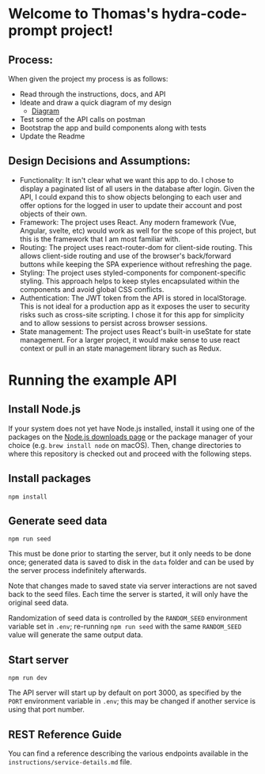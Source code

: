 # Welcome to Thomas's hydra-code-prompt project!

## Process:

When given the project my process is as follows:

- Read through the instructions, docs, and API
- Ideate and draw a quick diagram of my design
  - [Diagram](https://viewer.diagrams.net/?tags=%7B%7D&highlight=0000ff&edit=_blank&layers=1&nav=1&title=WB%20takehome.drawio#R7V1pk6K8Fv41Xe%2B9t2qmIOwfZXUXRdy%2BIYRF2QQE9NffxKW7bZ2l5x1ntWqqmz4JITzn5DknyQnzRElRrWVW6vcSB4ZPgHDqJ0p%2BAgBwLI9%2BYcnuKCEFjjlKvCxwjjLiRWAEe3iqeJZuAwfmJ9lRVCRJWATppdBO4hjaxYXMyrKkuqzmJqFzIUgtD150AwsM2wrhVbVp4BT%2BSUoSr6o3YeD5p0fzzKkgss6VT4Lct5ykeiWilCdKypKkOF5FtQRDjN4lLuonSp87lsG4%2BJobFtU47RBTRefIsG5koOCl5MOpldIKt6cXfgJsiNoTnaDEnS52JyTYzRb3VLSTMMmeqAYqzLzlfwCD9CmhP15f%2FBfVQ1dLy157WbKNnQ9Xdx3rMtTxN0edbnGTuPjgWlEQ7o61ezAOk2OlXhJb9uka9ceKUnTPqVdSss0CmKGSPqzeFh5viZI4yVPLhq%2BelB%2FsDT%2BHBGl9LAiDGH7wTyo9FPGnIva5PdY7%2FX6B6iyiDv%2BIcxl6YvwlHNEdrmuzyKQo8dCt6tXTlweLvfH0EdxsgwxGSP35%2BWlI%2B8cHXnYQiS%2F6eJQus8%2B%2ByLv6D0nouu7Nfs6RarDaYZ4mcQ4PIyHZopdCphnb4dY5auDXfYH%2FfbJz79XyZx6Caxg6%2Fln4VoHJKwwxeQFim8MsP9AeluKiEFp58a2gXYiI7%2FoOPwSoDHpBXhyGupvgn4cGLdtGPFP8lYjkgRcfBtMBDDyuTpJk%2B5cCAjHLOIHrwoNzPEQHxfEqiQ9DDFfwkwge3D%2BqC1MYO0HsnWtUPkSVsmPd3SGWwPXCxPOgcwb7YH4I5I%2F%2FHuXfCt9GjBFJTgAFMRqHKNoJjsAl2Rr92iXbf5yDM13DM3ehACg7gl1YQXgEe3d0DgXyCNjjoXgmS2yYfy%2BH9rYeuHhxUMAay%2F0iCpGARJdWiIcOJYfQxSUlzIoABYONkzgKHAffjFgIhQ7W8tAQdttpEmA3jFplxCdGxi1ti%2BQYXhwazossWUPpCLEcJzFuxQ3C8K0IWeopCibZ5z7jfsD6k4Ef%2BRxOokAcIrMuMqyh0w0fKAEc7zkF4R8AexJULyEtS3NHmf8qmiXPd1qnMNp7bv0l0kQXp2DzHYEneASe3zXwbOity4jg84xzCh6d99zz9cPsZ4bFmjI%2B3Kt%2BL1L%2Bptf9XlR7Bu47kfo34KkPjBOgiNH8B6jfGdRTdP9A9XsO%2FZ8NqlFksLD9byHXP1EP6hMjfUEb733tr%2B%2FMs08O36jwX3RDwL14XzcwFLEVwZ%2BPw1tTfjDOv%2BDxxlhqPmz9Yet%2Fga0%2Fs3qyXEH7G9ecH7B%2BGVY1QhPBB7r3Qvewavyg6QdN%2F5kW%2FzK1fPD0nZnkwSFi4Px8BB7s8R3Zw3xY%2BcPK%2F3grf5m2P%2Bz8Yed%2FrJ3LSlcZKw9Dfxj6p6R%2FaUIEz10mRLDMVT4EoMF1PgTD83fKh6Bu5EO8Uc4hoQFv2R8ArvyggMYxrUCuMiu91Ns9YCMJ%2BgI2ir5CjeKoa9QogrwTavQValMY2kn0nHM0TqJ%2FcPJkc%2BdkFvqtZ0mU4oQtQsdZlKecrpdsLimDVoGlh%2BHfOGcVHhvDWWRBjJ70y2nmbL8nxXDEtTmfM%2FFfKwYQzJ0Uw%2Fz65kwR1AVoQLi25vMphEtrZu8EGnsFmn8w5S%2BS9Ndy6ZnMbQQRzD5H57fUcamw%2BxCM8CZR7Uae2k2V3Ekj3JVGcGotpotrt%2FvVrvTL6P9OzpQ6%2B8n36uxePoH%2F9amH5i75mqZuEPbZ2V4S9r0snbw%2BCfSyP0AEcfqSS%2F5i9KmV51WSOS81fjGgmXPkcQaaZ6%2BAJm8Fehx9L5yvE1%2FPlILPM0RPpzxpjKllZwlOhUaTCZx5dzhrlv%2B1RENT%2FIUuKf7aYQOe%2BYFMQ14H7Up8PJpyymt%2FNYSOJzPS6hxMnrX%2Bl2qTIt%2BErPwNZd7ISL%2BfMn%2BDkJV%2BAxrJXs%2FASHDD2bJ3cxvXMesvhxpLXxLHzw%2F0ydtx5Tb9a%2BmA5S8t%2B2YU%2BUO5%2FTqM%2FHputy9WEd6cTXzMGQBLXq6%2F3SD%2F2wtJd9O28OvTGHcm8V%2BG%2FMFXkD8KZlN8mRcwtoPwP9xk1bWLvJL1yprtlXU1cgeWm7jRPB7DdqZphoN0oc4ocZuOVKOfEPGI2a%2BfgGiq4rDTbc89Z7anXGq%2FLxxeEUpmN4hxVpcrc3Yp7EtUM2%2BUPt8MkFSvSShocZPcb5F8u9pCIRUGNeq3qKMBKbrueG%2F3wQILml30g1RnrM0ZI0PIic22jbtCeX6N61MRLcQe7TboHuv32nNaWxV%2BqaGi0aZkJLXWiGWqeLU8nKfmQCw8xktWE1Tcir2MbgTujq5ZaRsalGx2N3I8lGd0JHoGb%2FK1F24bM93xtmyba8jJaKhBaeIO%2B61kpZdkGTm1ilpSWzt6pevTbjZYLreiYiOzEtu9lPSbOtMTQQ%2BYFB30JqVOz90hiMfVqlzz0xUvuR2MhpnVcikXwt7N5AGL1Cs2es1a8juuIq1QuZ9b3MrvsWKc0fSimc%2FGZt1YNiuVHu0mc1e0lAVwa1mvKUZcMsO43uPtBH5B7VvDkenUWZ%2Be9mxRHwNO2TAVnXfZ2Nqms17F7XbCElWW8oG7EVeC32gVjEISQUNbkBMbhhQ0zZloZvOumIBxutyU6ohoaLI5J%2Bce166ESl8LuMem24i7kKG5eOR0qeUkj%2FbSquLMTT8dyWNWmieR6q3JUpzuWqS1mai%2B28L3dfpRtK1blLBxKGcjSd6qZ%2B0A9HJzwy1dS2%2BoqJLVt%2Fr5oqnQq%2BmKpLIu5WvcMByvREtHpWIjd9l5Ixv0BDhecr7bNHnP07hKclUoNN0BvQR5p9mb8O0aG84CrvdVrpX92AKzRj4a07v1tEmqwsgqZgp0uns2I8LS3JPzGcZG5XOKMxZDN7KmRX%2BBRHITOg3crxk%2Fikno1CWfuCmWqOt8EhdNFpRLeddEgnCSlyxvhgI7S1Zqa48sWlVsVFD7eG%2FJ2FcZvWfp0uHDmeiqOWXLiUxBaSkgk5dF2ulzKWWI8zKcDGeCCVdCl0ROTexvW3BJLAxPh2nPIpcyKdK4A9sR4myRAGsnaWMzqAQyEAausCwxkMVepvHQ2VLzbh%2F97Q3AkuUojpPYAfBcd1m3x%2B6SCBCsqrXF25NDqTkRBGUljoeErFvbSCbtZjaxzaWupfj94rE83zDBJK%2BSVB8BhyPtRU%2BhPHc6j0UALGWg7Lf5ur%2FptqvKImzJnS8bneassyE7wtBMG1k837Wno86MKLVqQcpKv1dQLFnquRpPV6oXm96MkdaraQLFfjiRU8FjjHpsbrp9U7atBp3LqpyBpGNkw%2BamPR7nfV%2Bl8yBe7HIzJ8J8Oh8rtZo3ImOy8Eea2N%2Fh4dkyqx7Bxau9ouelrI%2F93mqA3newr%2FhYcbc8pmCgFiuVdGPo7l2d6OIjqfgwqHHizrutQtEfSYFhSTStQN5EYC%2BjZJb7yNAUSQGa4SnmvEjyytkw4CNFcoAWOJKhaUY4N3BxgJjgPwosxwCGITggoHvu5YuuQ%2Bov%2BqJwslqaYY4YbWeVWpojdRlzwcSb5e5eFDtpOqw8BzUslqusP2jFYdyjKscLuCKYZXnZiqgltl2dq4t%2BvYd6xXGcUCKlQp0hKDaPmrAcM6XM5Zg%2FhM36MGRYKCRuUfDIDETm0DgP8WCp6Smjd8k5uhayKWzq65GdhPRMoXFxLdaTDufy5QyPLDoUqAyR8IgUNbdjO2SpkUOWkIYjdTaV5lEbEGIyVhRxaEUDv71JmXgiqZs0bbVHkpQwphaZUOquRw22n7UWlrhuDRU4m%2B3W2dr3jB4Of9U08QTQ6wUSURZse61EjSlTGBruoDIWZ3mrrXa0RiS2MlGMNKNXGp7pqXlhxwbRGs2NkeSZNOG3qCn26NJiFrD9%2Bdxo5F4f%2B1pZaBnsamV3R3UvF%2FqS6PdTOlGGxVCuuJjvDsNCBymRr8S5xtLtYhmT6jCSy53XdVrY9TmzDeFO6ElPha2yTZdSMtUCnxCrg9OtQmWGaFi00bPUmI1jMK6aWQ3kuLnsRRV%2BP86fS90QJJi%2FOhFcJ92NpXusutoKvsGvdM%2BaN9bLqjVNGDHrzl0p2XYMKjFVed4ejvRdT0rBJqjbtTEM11bLcRIRTERhvW9LI40t1hUQtWCuCMNx0jYGvf42KGTHa4pRn9ewThecr5lS2U%2F5zpRotW1AsXIOCpVJ5ZJvJMJ4O8d9k%2Fcb9BOxWzcImmRqshwfhv39YFXJcNBlGcvfMS1yuNlAoimhdsUZbUOSzRW3rexkLxK6g3bkdgjE22rb4EyVmU7q4VQdd0zQClpTU1Frp%2BuZQzDVWux4ziFXYfL2NlnbfpoPZr1gwXqjrAeBshCqIeGZACoy6a02%2FYkqdQp515NzHpl7ZC9arC5teu112Z0iV2r51TiCFSl12zOnvxg27Ime9uStLq5VVomDGIdlM8JNosjZN3wXpM2N4PQ7OK6YUEOpZXfE%2FdqgWTCsh%2BQkxr6kClrhnAc47mozjVXPmGrlmkAGF4wJjxUINTYn%2B6kNtPm%2BmIuaVClF0YvT1NRW2gLRgJi1lZygOxMLXe%2BnjqRa7aE2nPELZKKxbiZZlzW7s4UuiRLXCXdBMTMK5G5IerwW6c00aCn9Hd0gBa%2FXVeOhTtCjSJi0G3BpaP19hiO%2BzGi0%2FTxtz4VmC%2BxsxxhsR0CxAOANPHYMcURnw9Q1wnok62vaGbLhSpB8Vg%2B1ZSXMRiPD91DFDI00USO24mrSVAOx4Ms92Sb3Y1Q0oTlNiKl8XLYAhWO3nsz09S0DZ7Qbx4yLOcSzxrzT3Je4%2FphHvPeD%2FApLkx8ZngGA4HmGZcg3qy%2BA%2Fsgid0ERJMcQAnOdeUHS4CND8AKBZjyoCfrGPgjJ8B85lqJ5khcohieoe7mV88bMje9ULM%2FT%2BH5SnNZznz8N85xss%2Fzr5%2Fof3izbf2BvbMGc598%2FZLJPXW91Xen0oc1PZZpcRokMdb10w9%2FINLmfMq%2F30365lZsP5BsO5MgbC163tiFpcK8laOp67%2Br1B7OsNMDrmFYYHvYfrfwwGE6fxgpsvBt53K384jj4Q3JTWP4yW4gSqCsVAvqG5ZPUvbaSqevsN%2BTd1%2FnzgvTzwjNxWqf%2B8Db59OC1Dp%2BJw18fWn9m5JA%2FaeS8yQjiwLX3oG55D%2BZuqN%2FaJ7xOjPCC2CoOgyYM8sOH59yn5285%2FnoogwuU%2BXPaxGuUiRu7sYC5Gz99czLcH%2Bp4yTd7Jix9HTkzP9TzXq%2B4RLvXrPOXaopiLrOkWeZ6v%2Fn589E%2FRlPXe5lpciAlxDRf48P%2FTEUxb2JZlrl26fyP3IWkbu1CvjryceM4ys3zJZ8%2FwXL744hBHBSBFX62yZfZ0a3vWy1vnDV555mWn%2F6C2e%2F7Dr0L7iVOH7Y9pCNAJyheF%2F5ur%2FYnqOeCcH%2B3zv9wBRxhIpAfKI4fPz991zpBbgd%2FN%2Fj7IvWuU6Jf1fIhEMIvkT8PxW88f%2Ffe6fMnzukVCZ5G%2FJSZMwUu3SwHricXN2fOgHm%2Fo8Wr5s%2F%2Fo8ah7NV%2FTEIp%2Fwc%3D)
- Test some of the API calls on postman
- Bootstrap the app and build components along with tests
- Update the Readme

## Design Decisions and Assumptions:

- Functionality: It isn't clear what we want this app to do. I chose to display a paginated list of all users in the database after login. Given the API, I could expand this to show objects belonging to each user and offer options for the logged in user to update their account and post objects of their own.
- Framework: The project uses React. Any modern framework (Vue, Angular, svelte, etc) would work as well for the scope of this project, but this is the framework that I am most familiar with.
- Routing: The project uses react-router-dom for client-side routing. This allows client-side routing and use of the browser's back/forward buttons while keeping the SPA experience without refreshing the page.
- Styling: The project uses styled-components for component-specific styling. This approach helps to keep styles encapsulated within the components and avoid global CSS conflicts.
- Authentication: The JWT token from the API is stored in localStorage. This is not ideal for a production app as it exposes the user to security risks such as cross-site scripting. I chose it for this app for simplicity and to allow sessions to persist across browser sessions.
- State management: The project uses React's built-in useState for state management. For a larger project, it would make sense to use react context or pull in an state management library such as Redux.


# Running the example API

## Install Node.js

If your system does not yet have Node.js installed, install it using one of the
packages on the [Node.js downloads page](https://nodejs.org/en/download/) or
the package manager of your choice (e.g. `brew install node` on macOS). Then,
change directories to where this repository is checked out and proceed with the
following steps.

## Install packages

```
npm install
```

## Generate seed data

```
npm run seed
```

This must be done prior to starting the server, but it only needs to be done
once; generated data is saved to disk in the `data` folder and can be used by
the server process indefinitely afterwards.

Note that changes made to saved state via server interactions are not saved
back to the seed files. Each time the server is started, it will only have the
original seed data.

Randomization of seed data is controlled by the `RANDOM_SEED` environment
variable set in `.env`; re-running `npm run seed` with the same `RANDOM_SEED`
value will generate the same output data.

## Start server

```
npm run dev
```

The API server will start up by default on port 3000, as specified by the
`PORT` environment variable in `.env`; this may be changed if another service
is using that port number.

## REST Reference Guide

You can find a reference describing the various endpoints available in the
`instructions/service-details.md` file.
